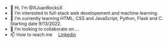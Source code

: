 - 👋 Hi, I’m @XJuanRocksX
- 👀 I’m interested in full-stack web developement and machine learning.
- 🌱 I’m currently learning HTML, CSS and JavaScript, Python, Flask and C. Starting date 9/13/2022.
- 💞️ I’m looking to collaborate on ...
- 📫 How to reach me <img height=15px src="https://static-exp1.licdn.com/sc/h/akt4ae504epesldzj74dzred8" alt=""><a href="https://www.linkedin.com/in/andres-jurado-53345a162/" target="_blank">Linkedin</a>

<!---
XJuanRocksX/XJuanRocksX is a ✨ special ✨ repository because its `README.md` (this file) appears on your GitHub profile.
You can click the Preview link to take a look at your changes.
--->
